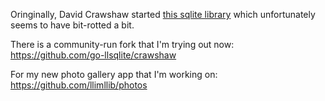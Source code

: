 Oringinally, David Crawshaw started [this sqlite library](https://github.com/go-llsqlite/crawshaw) which unfortunately seems to have bit-rotted a bit.

There is a community-run fork that I'm trying out now: https://github.com/go-llsqlite/crawshaw

For my new photo gallery app that I'm working on: https://github.com/llimllib/photos